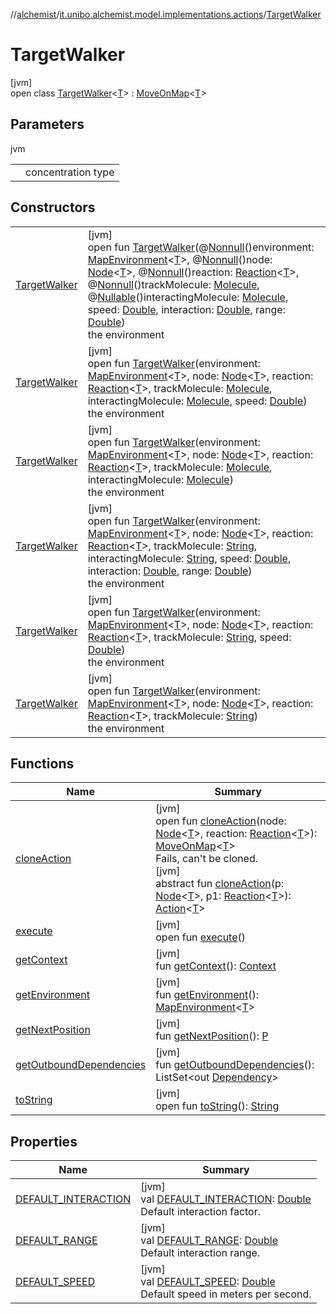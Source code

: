 //[alchemist](../../../index.md)/[it.unibo.alchemist.model.implementations.actions](../index.md)/[TargetWalker](index.md)

# TargetWalker

[jvm]\
open class [TargetWalker](index.md)<[T](index.md)> : [MoveOnMap](../-move-on-map/index.md)<[T](https://docs.oracle.com/javase/8/docs/api/java/lang/Iterable.html)>

## Parameters

jvm

| | |
|---|---|
| <T> | concentration type |

## Constructors

| | |
|---|---|
| [TargetWalker](-target-walker.md) | [jvm]<br>open fun [TargetWalker](-target-walker.md)(@[Nonnull](https://docs.oracle.com/javase/8/docs/api/javax/annotation/Nonnull.html)()environment: [MapEnvironment](../../it.unibo.alchemist.model.interfaces/-map-environment/index.md)<[T](https://docs.oracle.com/javase/8/docs/api/java/lang/Iterable.html)>, @[Nonnull](https://docs.oracle.com/javase/8/docs/api/javax/annotation/Nonnull.html)()node: [Node](../../it.unibo.alchemist.model.interfaces/-node/index.md)<[T](https://docs.oracle.com/javase/8/docs/api/java/lang/Iterable.html)>, @[Nonnull](https://docs.oracle.com/javase/8/docs/api/javax/annotation/Nonnull.html)()reaction: [Reaction](../../it.unibo.alchemist.model.interfaces/-reaction/index.md)<[T](https://docs.oracle.com/javase/8/docs/api/java/lang/Iterable.html)>, @[Nonnull](https://docs.oracle.com/javase/8/docs/api/javax/annotation/Nonnull.html)()trackMolecule: [Molecule](../../it.unibo.alchemist.model.interfaces/-molecule/index.md), @[Nullable](https://docs.oracle.com/javase/8/docs/api/javax/annotation/Nullable.html)()interactingMolecule: [Molecule](../../it.unibo.alchemist.model.interfaces/-molecule/index.md), speed: [Double](https://kotlinlang.org/api/latest/jvm/stdlib/kotlin/-double/index.html), interaction: [Double](https://kotlinlang.org/api/latest/jvm/stdlib/kotlin/-double/index.html), range: [Double](https://kotlinlang.org/api/latest/jvm/stdlib/kotlin/-double/index.html))<br>the environment |
| [TargetWalker](-target-walker.md) | [jvm]<br>open fun [TargetWalker](-target-walker.md)(environment: [MapEnvironment](../../it.unibo.alchemist.model.interfaces/-map-environment/index.md)<[T](https://docs.oracle.com/javase/8/docs/api/java/lang/Iterable.html)>, node: [Node](../../it.unibo.alchemist.model.interfaces/-node/index.md)<[T](https://docs.oracle.com/javase/8/docs/api/java/lang/Iterable.html)>, reaction: [Reaction](../../it.unibo.alchemist.model.interfaces/-reaction/index.md)<[T](https://docs.oracle.com/javase/8/docs/api/java/lang/Iterable.html)>, trackMolecule: [Molecule](../../it.unibo.alchemist.model.interfaces/-molecule/index.md), interactingMolecule: [Molecule](../../it.unibo.alchemist.model.interfaces/-molecule/index.md), speed: [Double](https://kotlinlang.org/api/latest/jvm/stdlib/kotlin/-double/index.html))<br>the environment |
| [TargetWalker](-target-walker.md) | [jvm]<br>open fun [TargetWalker](-target-walker.md)(environment: [MapEnvironment](../../it.unibo.alchemist.model.interfaces/-map-environment/index.md)<[T](https://docs.oracle.com/javase/8/docs/api/java/lang/Iterable.html)>, node: [Node](../../it.unibo.alchemist.model.interfaces/-node/index.md)<[T](https://docs.oracle.com/javase/8/docs/api/java/lang/Iterable.html)>, reaction: [Reaction](../../it.unibo.alchemist.model.interfaces/-reaction/index.md)<[T](https://docs.oracle.com/javase/8/docs/api/java/lang/Iterable.html)>, trackMolecule: [Molecule](../../it.unibo.alchemist.model.interfaces/-molecule/index.md), interactingMolecule: [Molecule](../../it.unibo.alchemist.model.interfaces/-molecule/index.md))<br>the environment |
| [TargetWalker](-target-walker.md) | [jvm]<br>open fun [TargetWalker](-target-walker.md)(environment: [MapEnvironment](../../it.unibo.alchemist.model.interfaces/-map-environment/index.md)<[T](https://docs.oracle.com/javase/8/docs/api/java/lang/Iterable.html)>, node: [Node](../../it.unibo.alchemist.model.interfaces/-node/index.md)<[T](https://docs.oracle.com/javase/8/docs/api/java/lang/Iterable.html)>, reaction: [Reaction](../../it.unibo.alchemist.model.interfaces/-reaction/index.md)<[T](https://docs.oracle.com/javase/8/docs/api/java/lang/Iterable.html)>, trackMolecule: [String](https://docs.oracle.com/javase/8/docs/api/java/lang/String.html), interactingMolecule: [String](https://docs.oracle.com/javase/8/docs/api/java/lang/String.html), speed: [Double](https://kotlinlang.org/api/latest/jvm/stdlib/kotlin/-double/index.html), interaction: [Double](https://kotlinlang.org/api/latest/jvm/stdlib/kotlin/-double/index.html), range: [Double](https://kotlinlang.org/api/latest/jvm/stdlib/kotlin/-double/index.html))<br>the environment |
| [TargetWalker](-target-walker.md) | [jvm]<br>open fun [TargetWalker](-target-walker.md)(environment: [MapEnvironment](../../it.unibo.alchemist.model.interfaces/-map-environment/index.md)<[T](https://docs.oracle.com/javase/8/docs/api/java/lang/Iterable.html)>, node: [Node](../../it.unibo.alchemist.model.interfaces/-node/index.md)<[T](https://docs.oracle.com/javase/8/docs/api/java/lang/Iterable.html)>, reaction: [Reaction](../../it.unibo.alchemist.model.interfaces/-reaction/index.md)<[T](https://docs.oracle.com/javase/8/docs/api/java/lang/Iterable.html)>, trackMolecule: [String](https://docs.oracle.com/javase/8/docs/api/java/lang/String.html), speed: [Double](https://kotlinlang.org/api/latest/jvm/stdlib/kotlin/-double/index.html))<br>the environment |
| [TargetWalker](-target-walker.md) | [jvm]<br>open fun [TargetWalker](-target-walker.md)(environment: [MapEnvironment](../../it.unibo.alchemist.model.interfaces/-map-environment/index.md)<[T](https://docs.oracle.com/javase/8/docs/api/java/lang/Iterable.html)>, node: [Node](../../it.unibo.alchemist.model.interfaces/-node/index.md)<[T](https://docs.oracle.com/javase/8/docs/api/java/lang/Iterable.html)>, reaction: [Reaction](../../it.unibo.alchemist.model.interfaces/-reaction/index.md)<[T](https://docs.oracle.com/javase/8/docs/api/java/lang/Iterable.html)>, trackMolecule: [String](https://docs.oracle.com/javase/8/docs/api/java/lang/String.html))<br>the environment |

## Functions

| Name | Summary |
|---|---|
| [cloneAction](../-move-on-map/clone-action.md) | [jvm]<br>open fun [cloneAction](../-move-on-map/clone-action.md)(node: [Node](../../it.unibo.alchemist.model.interfaces/-node/index.md)<[T](https://docs.oracle.com/javase/8/docs/api/java/lang/Iterable.html)>, reaction: [Reaction](../../it.unibo.alchemist.model.interfaces/-reaction/index.md)<[T](https://docs.oracle.com/javase/8/docs/api/java/lang/Iterable.html)>): [MoveOnMap](../-move-on-map/index.md)<[T](https://docs.oracle.com/javase/8/docs/api/java/lang/Iterable.html)><br>Fails, can't be cloned.<br>[jvm]<br>abstract fun [cloneAction](../../it.unibo.alchemist.model.interfaces/-action/clone-action.md)(p: [Node](../../it.unibo.alchemist.model.interfaces/-node/index.md)<[T](https://docs.oracle.com/javase/8/docs/api/java/lang/Iterable.html)>, p1: [Reaction](../../it.unibo.alchemist.model.interfaces/-reaction/index.md)<[T](https://docs.oracle.com/javase/8/docs/api/java/lang/Iterable.html)>): [Action](../../it.unibo.alchemist.model.interfaces/-action/index.md)<[T](https://docs.oracle.com/javase/8/docs/api/java/lang/Iterable.html)> |
| [execute](../-abstract-move-node/execute.md) | [jvm]<br>open fun [execute](../-abstract-move-node/execute.md)() |
| [getContext](../-abstract-move-node/get-context.md) | [jvm]<br>fun [getContext](../-abstract-move-node/get-context.md)(): [Context](../../it.unibo.alchemist.model.interfaces/-context/index.md) |
| [getEnvironment](../-move-on-map/get-environment.md) | [jvm]<br>fun [getEnvironment](../-move-on-map/get-environment.md)(): [MapEnvironment](../../it.unibo.alchemist.model.interfaces/-map-environment/index.md)<[T](https://docs.oracle.com/javase/8/docs/api/java/lang/Iterable.html)> |
| [getNextPosition](../-abstract-configurable-move-node/get-next-position.md) | [jvm]<br>fun [getNextPosition](../-abstract-configurable-move-node/get-next-position.md)(): [P](../../it.unibo.alchemist.model.interfaces/-position2-d/index.md) |
| [getOutboundDependencies](../-abstract-action/get-outbound-dependencies.md) | [jvm]<br>fun [getOutboundDependencies](../-abstract-action/get-outbound-dependencies.md)(): ListSet<out [Dependency](../../it.unibo.alchemist.model.interfaces/-dependency/index.md)> |
| [toString](../-abstract-action/to-string.md) | [jvm]<br>open fun [toString](../-abstract-action/to-string.md)(): [String](https://docs.oracle.com/javase/8/docs/api/java/lang/String.html) |

## Properties

| Name | Summary |
|---|---|
| [DEFAULT_INTERACTION](-d-e-f-a-u-l-t_-i-n-t-e-r-a-c-t-i-o-n.md) | [jvm]<br>val [DEFAULT_INTERACTION](-d-e-f-a-u-l-t_-i-n-t-e-r-a-c-t-i-o-n.md): [Double](https://kotlinlang.org/api/latest/jvm/stdlib/kotlin/-double/index.html)<br>Default interaction factor. |
| [DEFAULT_RANGE](-d-e-f-a-u-l-t_-r-a-n-g-e.md) | [jvm]<br>val [DEFAULT_RANGE](-d-e-f-a-u-l-t_-r-a-n-g-e.md): [Double](https://kotlinlang.org/api/latest/jvm/stdlib/kotlin/-double/index.html)<br>Default interaction range. |
| [DEFAULT_SPEED](-d-e-f-a-u-l-t_-s-p-e-e-d.md) | [jvm]<br>val [DEFAULT_SPEED](-d-e-f-a-u-l-t_-s-p-e-e-d.md): [Double](https://kotlinlang.org/api/latest/jvm/stdlib/kotlin/-double/index.html)<br>Default speed in meters per second. |
